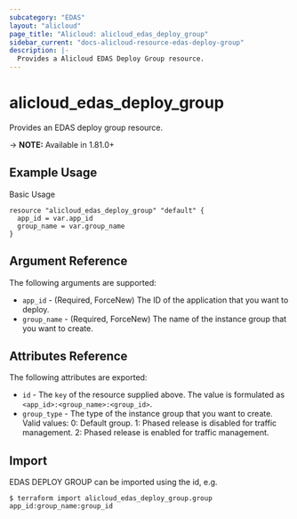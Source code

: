 ```yaml
---
subcategory: "EDAS"
layout: "alicloud"
page_title: "Alicloud: alicloud_edas_deploy_group"
sidebar_current: "docs-alicloud-resource-edas-deploy-group"
description: |-
  Provides a Alicloud EDAS Deploy Group resource.
---
```


# alicloud\_edas\_deploy\_group

Provides an EDAS deploy group resource.

-> **NOTE:** Available in 1.81.0+


## Example Usage

Basic Usage

```
resource "alicloud_edas_deploy_group" "default" {
  app_id = var.app_id
  group_name = var.group_name
}

```

## Argument Reference

The following arguments are supported:

* `app_id` - (Required, ForceNew) The ID of the application that you want to deploy.
* `group_name` - (Required, ForceNew) The name of the instance group that you want to create. 

## Attributes Reference

The following attributes are exported:

* `id` - The `key` of the resource supplied above. The value is formulated as `<app_id>:<group_name>:<group_id>`.
* `group_type` - The type of the instance group that you want to create. Valid values: 0: Default group. 1: Phased release is disabled for traffic management. 2: Phased release is enabled for traffic management.

## Import

EDAS DEPLOY GROUP can be imported using the id, e.g.

```
$ terraform import alicloud_edas_deploy_group.group app_id:group_name:group_id
```
